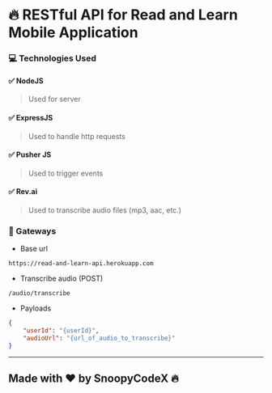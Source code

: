 # :fire: RESTful API for Read and Learn Mobile Application

### :computer: Technologies Used
#### :white_check_mark: NodeJS
> Used for server

#### :white_check_mark: ExpressJS
> Used to handle http requests

#### :white_check_mark: Pusher JS
> Used to trigger events

#### :white_check_mark: Rev.ai
> Used to transcribe audio files (mp3, aac, etc.)

### :door: Gateways
- Base url
```
https://read-and-learn-api.herokuapp.com
```
- Transcribe audio (POST)
```
/audio/transcribe
```
- Payloads
```json
{
    "userId": "{userId}",
    "audioUrl": "{url_of_audio_to_transcribe}"
}
```
---
## Made with :heart: by SnoopyCodeX :fire: